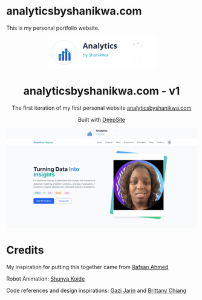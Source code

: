 # analyticsbyshanikwa.com
This is my personal portfolio website.

<p align="center">
  <img src="https://github.com/ShanikwaH/analyticsbyshanikwa.com/blob/main/analytics_logo.svg", height = 85px, width=auto/>
</p>
<h1 align="center">
  analyticsbyshanikwa.com - v1
</h1>
<p align="center">
  The first iteration of my first personal website <a href="https://analyticsbyshanikwa.com/" target="_blank">analyticsbyshanikwa.com</a> 
</p>
<p align="center">
  Built with <a href="https://enzostvs-deepsite.hf.space/projects/new"> DeepSite </a>
</p>

![homepage](https://github.com/ShanikwaH/analyticsbyshanikwa.com/blob/main/homepage.png)

# Credits

My inspiration for putting this together came from [Rafsan Ahmed](https://github.com/rafsanahmed28/Rafsan)

Robot Animation: [Shunya Koide](https://codepen.io/shunyadezain)

Code references and design inspirations: [Gazi Jarin](https://github.com/gazijarin/Gazi) and [Brittany Chiang](https://github.com/bchiang7/v4)
